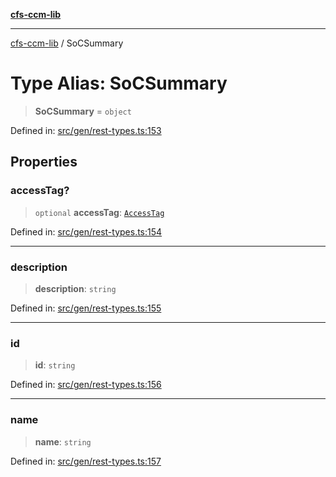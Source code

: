 [**cfs-ccm-lib**](../README.md)

***

[cfs-ccm-lib](../README.md) / SoCSummary

# Type Alias: SoCSummary

> **SoCSummary** = `object`

Defined in: [src/gen/rest-types.ts:153](#)

## Properties

### accessTag?

> `optional` **accessTag**: [`AccessTag`](AccessTag.md)

Defined in: [src/gen/rest-types.ts:154](#)

***

### description

> **description**: `string`

Defined in: [src/gen/rest-types.ts:155](#)

***

### id

> **id**: `string`

Defined in: [src/gen/rest-types.ts:156](#)

***

### name

> **name**: `string`

Defined in: [src/gen/rest-types.ts:157](#)
